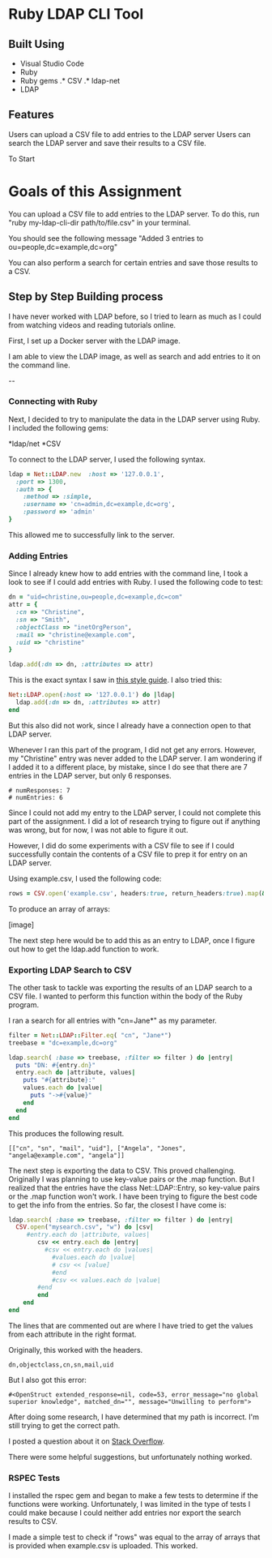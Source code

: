 # Ruby LDAP CLI Tool

## Built Using
* Visual Studio Code
* Ruby
* Ruby gems
.* CSV
.* ldap-net
* LDAP

## Features
Users can upload a CSV file to add entries to the LDAP server
Users can search the LDAP server and save their results to a CSV file.

To Start

# Goals of this Assignment

You can upload a CSV file to add entries to the LDAP server.
To do this, run "ruby my-ldap-cli-dir path/to/file.csv" in your terminal.

You should see the following message
"Added 3 entries to ou=people,dc=example,dc=org"

You can also perform a search for certain entries and save those results to a CSV.

## Step by Step Building process

I have never worked with LDAP before, so I tried to learn as much as I could from watching videos and reading tutorials online.

First, I set up a Docker server with the LDAP image.

I am able to view the LDAP image, as well as search and add entries to it on the command line.

--
### Connecting with Ruby

Next, I decided to try to manipulate the data in the LDAP server using Ruby. I included the following gems:

*ldap/net
*CSV

To connect to the LDAP server, I used the following syntax.

```ruby
ldap = Net::LDAP.new  :host => '127.0.0.1',
  :port => 1300,
  :auth => {
    :method => :simple,
    :username => 'cn=admin,dc=example,dc=org',
    :password => 'admin'
}
```

This allowed me to successfully link to the server.

### Adding Entries

Since I already knew how to add entries with the command line, I took a look to see if I could add entries with Ruby. I used the following code to test:

```ruby
dn = "uid=christine,ou=people,dc=example,dc=com"
attr = {
  :cn => "Christine",
  :sn => "Smith",
  :objectClass => "inetOrgPerson",
  :mail => "christine@example.com",
  :uid => "christine"
}

ldap.add(:dn => dn, :attributes => attr)
```
This is the exact syntax I saw in [this style guide](https://www.rubydoc.info/github/ruby-ldap/ruby-net-ldap/Net%2FLDAP:add). I also tried this:

```ruby
Net::LDAP.open(:host => '127.0.0.1') do |ldap|
  ldap.add(:dn => dn, :attributes => attr)
end
```

But this also did not work, since I already have a connection open to that LDAP server.

Whenever I ran this part of the program, I did not get any errors. However, my "Christine" entry was never added to the LDAP server. I am wondering if I added it to a different place, by mistake, since I do see that there are 7 entries in the LDAP server, but only 6 responses.

```
# numResponses: 7
# numEntries: 6
```

Since I could not add my entry to the LDAP server, I could not complete this part of the assignment. I did a lot of research trying to figure out if anything was wrong, but for now, I was not able to figure it out.

However, I did do some experiments with a CSV file to see if I could successfully contain the contents of a CSV file to prep it for entry on an LDAP server.

Using example.csv, I used the following code:

```ruby
rows = CSV.open('example.csv', headers:true, return_headers:true).map(&:fields)
```
To produce an array of arrays:

[image]

The next step here would be to add this as an entry to LDAP, once I figure out how to get the ldap.add function to work.

### Exporting LDAP Search to CSV

The other task to tackle was exporting the results of an LDAP search to a CSV file. I wanted to perform this function within the body of the Ruby program.

I ran a search for all entries with "cn=Jane*" as my parameter.

```ruby
filter = Net::LDAP::Filter.eq( "cn", "Jane*")
treebase = "dc=example,dc=org"

ldap.search( :base => treebase, :filter => filter ) do |entry|
  puts "DN: #{entry.dn}"
  entry.each do |attribute, values|
    puts "#{attribute}:"
    values.each do |value|
      puts "->#{value}"
    end
  end
end
```
This produces the following result.
```
[["cn", "sn", "mail", "uid"], ["Angela", "Jones", "angela@example.com", "angela"]]
```
The next step is exporting the data to CSV. This proved challenging. Originally I was planning to use key-value pairs or the .map function. But I realized that the entries have the class Net::LDAP::Entry, so key-value pairs or the .map function won't work. I have been trying to figure the best code to get the info from the entries. So far, the closest I have come is:
```ruby
ldap.search( :base => treebase, :filter => filter ) do |entry|
  CSV.open("mysearch.csv", "w") do |csv|
     #entry.each do |attribute, values|
        csv << entry.each do |entry|
          #csv << entry.each do |values|
            #values.each do |value|
            # csv << [value]
            #end
            #csv << values.each do |value|
        #end
        end
    end
end
```
The lines that are commented out are where I have tried to get the values from each attribute in the right format.

Originally, this worked with the headers.
```
dn,objectclass,cn,sn,mail,uid
```
But I also got this error:
```
#<OpenStruct extended_response=nil, code=53, error_message="no global superior knowledge", matched_dn="", message="Unwilling to perform">
```
After doing some research, I have determined that my path is incorrect. I'm still trying to get the correct path.

I posted a question about it on [Stack Overflow](https://stackoverflow.com/questions/57561302/convert-ldap-search-results-into-csv).

There were some helpful suggestions, but unfortunately nothing worked.

### RSPEC Tests

I installed the rspec gem and began to make a few tests to determine if the functions were working. Unfortunately, I was limited in the type of tests I could make because I could neither add entries nor export the search results to CSV.

I made a simple test to check if "rows" was equal to the array of arrays that is provided when example.csv is uploaded. This worked.





